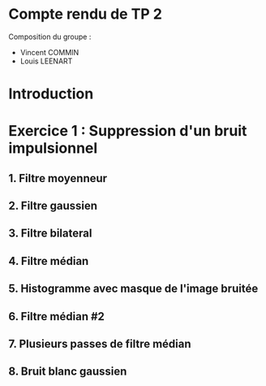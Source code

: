 # Compte rendu de TP 2

Composition du groupe : 
- Vincent COMMIN
- Louis LEENART

# Introduction

# Exercice 1 : Suppression d'un bruit impulsionnel

## 1. Filtre moyenneur

## 2. Filtre gaussien

## 3. Filtre bilateral

## 4. Filtre médian

## 5. Histogramme avec masque de l'image bruitée

## 6. Filtre médian #2 

## 7. Plusieurs passes de filtre médian

## 8. Bruit blanc gaussien

